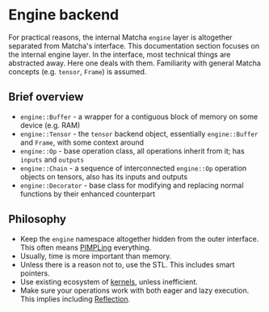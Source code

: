 # Engine backend

For practical reasons, the internal Matcha `engine` layer is altogether
separated from Matcha's interface. This documentation section
focuses on the internal engine layer. In the interface, most
technical things are abstracted away. Here one deals with them.
Familiarity with general Matcha concepts (e.g. `tensor`, `Frame`)
is assumed.


## Brief overview

- `engine::Buffer` - a wrapper for a contiguous block of memory on some device (e.g. RAM)
- `engine::Tensor` - the `tensor` backend object, essentially `engine::Buffer` and `Frame`, with some context around
- `engine::Op` - base operation class, all operations inherit from it; has `inputs` and `outputs`
- `engine::Chain` - a sequence of interconnected `engine::Op` operation objects on tensors, also has its inputs and outputs
- `engine::Decorator` - base class for modifying and replacing normal functions by their enhanced counterpart


## Philosophy

- Keep the `engine` namespace altogether hidden from the outer interface. 
  This often means [PIMPLing](https://en.cppreference.com/w/cpp/language/pimpl) everything.
- Usually, time is more important than memory.
- Unless there is a reason not to, use the STL. This includes smart pointers.
- Use existing ecosystem of [kernels](./kernels/), unless inefficient.
- Make sure your operations work with both eager and lazy execution. This implies including [Reflection](engine/op/reflection).
